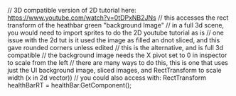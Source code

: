 // 3D compatible version of 2D tutorial here: https://www.youtube.com/watch?v=0tDPxNB2JNs
// this accesses the rect transform of the heathbar green "background Image"
// in a full 3d scene, you would need to import sprites to do the 2D youtube tutorial as is
// one issue with the 2d tut is it used the image as filled an dnot sliced, and this gave rounded corners unless edited
// this is the alternative, and is full 3d compatible
// the background image needs the X pivot set to 0 in inspector to scale from the left
// there are many ways to do this, this is one that uses just the UI background image, sliced images, and RectTransform to scale width (x in 2d vector))
// you could also access with: RectTransform healthBarRT = healthBar.GetComponent<RectTransform>();

